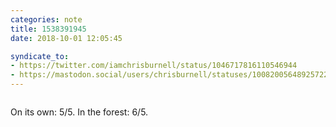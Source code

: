 ```yaml
---
categories: note
title: 1538391945
date: 2018-10-01 12:05:45

syndicate_to:
- https://twitter.com/iamchrisburnell/status/1046717816110546944
- https://mastodon.social/users/chrisburnell/statuses/100820056489257220
---
```


<figure class="media">
    <a href="https://chrisburnell.com/static/IMG_20180929_121758.jpg"><img src="https://chrisburnell.com/static/IMG_20180929_121758.jpg" alt=""></a>
</figure>

On its own: 5/5. In the forest: 6/5.
